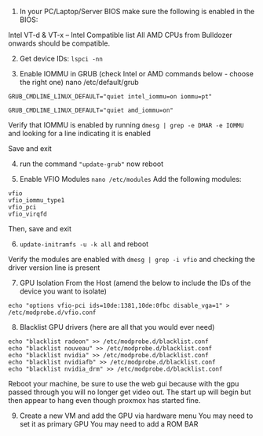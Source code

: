 1) In your PC/Laptop/Server BIOS make sure the following is enabled in the BIOS:

Intel VT-d & VT-x – Intel Compatible list
All AMD CPUs from Bulldozer onwards should be compatible.

2) Get device IDs:
`lspci -nn`

3) Enable IOMMU in GRUB (check Intel or AMD commands below - choose the right one)
nano /etc/default/grub

`GRUB_CMDLINE_LINUX_DEFAULT="quiet intel_iommu=on iommu=pt"`

`GRUB_CMDLINE_LINUX_DEFAULT="quiet amd_iommu=on"`

Verify that IOMMU is enabled by running `dmesg | grep -e DMAR -e IOMMU` and looking for a line indicating it is enabled

Save and exit

4) run the command `"update-grub"` now reboot

5) Enable VFIO Modules
`nano /etc/modules`
Add the following modules:
```
vfio
vfio_iommu_type1
vfio_pci
vfio_virqfd
```
Then, save and exit

6) `update-initramfs -u -k all` and reboot

Verify the modules are enabled with `dmesg | grep -i vfio` and checking the driver version line is present

7) GPU Isolation From the Host (amend the below to include the IDs of the device you want to isolate)

`echo "options vfio-pci ids=10de:1381,10de:0fbc disable_vga=1" > /etc/modprobe.d/vfio.conf`

8) Blacklist GPU drivers (here are all that you would ever need)
```
echo "blacklist radeon" >> /etc/modprobe.d/blacklist.conf 
echo "blacklist nouveau" >> /etc/modprobe.d/blacklist.conf 
echo "blacklist nvidia" >> /etc/modprobe.d/blacklist.conf 
echo "blacklist nvidiafb" >> /etc/modprobe.d/blacklist.conf
echo "blacklist nvidia_drm" >> /etc/modprobe.d/blacklist.conf
```

Reboot your machine, be sure to use the web gui because with the gpu passed through you will no longer get video out.
The start up will begin but then appear to hang even though proxmox has started fine.

9) Create a new VM and add the GPU via hardware menu
You may need to set it as primary GPU
You may need to add a ROM BAR




